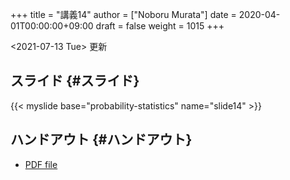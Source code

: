 +++
title = "講義14"
author = ["Noboru Murata"]
date = 2020-04-01T00:00:00+09:00
draft = false
weight = 1015
+++

<span class="timestamp-wrapper"><span class="timestamp">&lt;2021-07-13 Tue&gt; </span></span> 更新


## スライド {#スライド}

{{< myslide base="probability-statistics" name="slide14" >}}


## ハンドアウト {#ハンドアウト}

-   [PDF file](https://noboru-murata.github.io/probability-statistics/pdfs/slide14.pdf)
